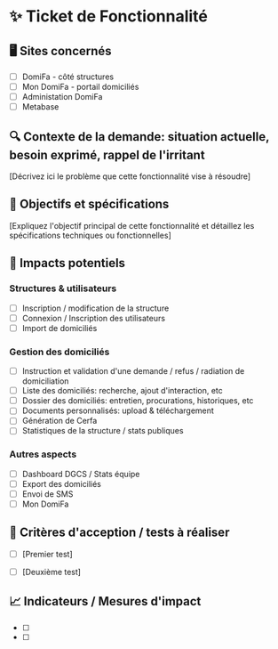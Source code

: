 # ✨ Ticket de Fonctionnalité

## 🖥️ Sites concernés
- [ ] DomiFa - côté structures
- [ ] Mon DomiFa - portail domiciliés
- [ ] Administation DomiFa
- [ ] Metabase

## 🔍 Contexte de la demande: situation actuelle, besoin exprimé, rappel de l'irritant
[Décrivez ici le problème que cette fonctionnalité vise à résoudre]

## 🎯 Objectifs et spécifications
[Expliquez l'objectif principal de cette fonctionnalité et détaillez les spécifications techniques ou fonctionnelles]

## 📍 Impacts potentiels
### Structures & utilisateurs
- [ ] Inscription / modification de la structure
- [ ] Connexion / Inscription des utilisateurs
- [ ] Import de domiciliés
### Gestion des domiciliés
- [ ] Instruction et validation d'une demande / refus / radiation de domiciliation
- [ ] Liste des domiciliés: recherche, ajout d'interaction, etc
- [ ] Dossier des domiciliés: entretien, procurations, historiques, etc
- [ ] Documents personnalisés: upload & téléchargement
- [ ] Génération de Cerfa
- [ ] Statistiques de la structure / stats publiques
### Autres aspects
- [ ] Dashboard DGCS / Stats équipe
- [ ] Export des domiciliés
- [ ] Envoi de SMS
- [ ] Mon DomiFa

## 💯 Critères d'acception / tests à réaliser
- [ ] [Premier test]
- [ ] [Deuxième test]


## 📈 Indicateurs / Mesures d'impact
- [ ] 
- [ ] 
